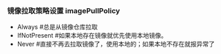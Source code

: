 ### 镜像拉取策略设置  imagePullPolicy
  - Always       #总是从镜像仓库拉取
  - IfNotPresent #如果本地存在镜像就优先使用本地镜像。
  - Never        #直接不再去拉取镜像了，使用本地的；如果本地不存在就报异常了

